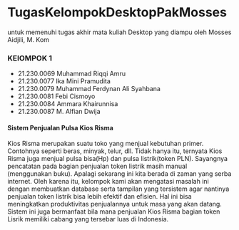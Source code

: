 # TugasKelompokDesktopPakMosses
untuk memenuhi tugas akhir mata kuliah Desktop yang diampu oleh Mosses Aidjili, M. Kom

### KElOMPOK 1
- 21.230.0069 Muhammad Riqqi Amru 
- 21.230.0077 Ika Mini Pramudita  
- 21.230.0079 Muhammad Ferdynan Ali Syahbana
- 21.230.0081 Febi Cismoyo
- 21.230.0084 Ammara Khairunnisa
- 21.230.0087 M. Alfian Dwija

#### Sistem Penjualan Pulsa Kios Risma
Kios Risma merupakan suatu toko yang menjual kebutuhan primer. Contohnya seperti beras, minyak, telur, dll. Tidak hanya itu, ternyata Kios Risma juga menjual pulsa bisa(Hp) dan pulsa listrik(token PLN). Sayangnya pencatatan pada bagian penjualan token listrik masih manual (menggunakan buku). Apalagi sekarang ini kita berada di zaman yang serba internet. Oleh karena itu, kelompok kami akan mengatasi masalah ini dengan membuatkan database serta tampilan yang tersistem agar nantinya penjualan token listrik bisa lebih efektif dan efisien. Hal ini bisa meningkatkan produktivitas penjualannya untuk masa yang akan datang. Sistem ini juga bermanfaat bila mana penjualan Kios Risma bagian token Lisrik memiliki cabang yang tersebar luas di Indonesia.


